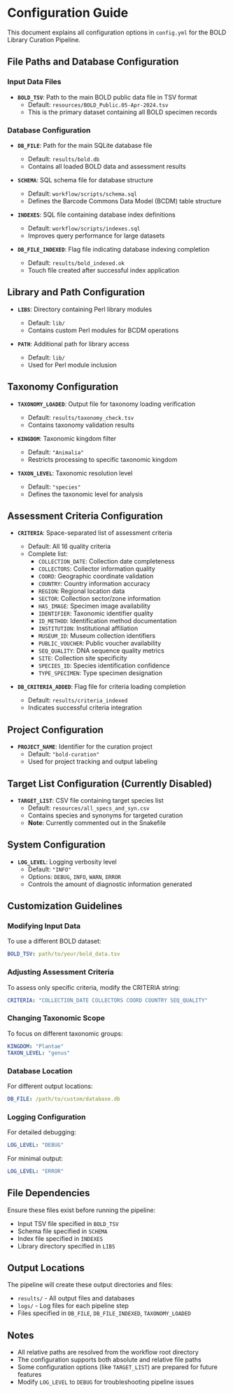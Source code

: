 # Configuration Guide

This document explains all configuration options in `config.yml` for the BOLD Library Curation Pipeline.

## File Paths and Database Configuration

### Input Data Files
- **`BOLD_TSV`**: Path to the main BOLD public data file in TSV format
  - Default: `resources/BOLD_Public.05-Apr-2024.tsv`
  - This is the primary dataset containing all BOLD specimen records

### Database Configuration
- **`DB_FILE`**: Path for the main SQLite database file
  - Default: `results/bold.db`
  - Contains all loaded BOLD data and assessment results

- **`SCHEMA`**: SQL schema file for database structure
  - Default: `workflow/scripts/schema.sql`
  - Defines the Barcode Commons Data Model (BCDM) table structure

- **`INDEXES`**: SQL file containing database index definitions
  - Default: `workflow/scripts/indexes.sql`
  - Improves query performance for large datasets

- **`DB_FILE_INDEXED`**: Flag file indicating database indexing completion
  - Default: `results/bold_indexed.ok`
  - Touch file created after successful index application

## Library and Path Configuration

- **`LIBS`**: Directory containing Perl library modules
  - Default: `lib/`
  - Contains custom Perl modules for BCDM operations

- **`PATH`**: Additional path for library access
  - Default: `lib/`
  - Used for Perl module inclusion

## Taxonomy Configuration

- **`TAXONOMY_LOADED`**: Output file for taxonomy loading verification
  - Default: `results/taxonomy_check.tsv`
  - Contains taxonomy validation results

- **`KINGDOM`**: Taxonomic kingdom filter
  - Default: `"Animalia"`
  - Restricts processing to specific taxonomic kingdom

- **`TAXON_LEVEL`**: Taxonomic resolution level
  - Default: `"species"`
  - Defines the taxonomic level for analysis

## Assessment Criteria Configuration

- **`CRITERIA`**: Space-separated list of assessment criteria
  - Default: All 16 quality criteria
  - Complete list:
    - `COLLECTION_DATE`: Collection date completeness
    - `COLLECTORS`: Collector information quality
    - `COORD`: Geographic coordinate validation
    - `COUNTRY`: Country information accuracy
    - `REGION`: Regional location data
    - `SECTOR`: Collection sector/zone information
    - `HAS_IMAGE`: Specimen image availability
    - `IDENTIFIER`: Taxonomic identifier quality
    - `ID_METHOD`: Identification method documentation
    - `INSTITUTION`: Institutional affiliation
    - `MUSEUM_ID`: Museum collection identifiers
    - `PUBLIC_VOUCHER`: Public voucher availability
    - `SEQ_QUALITY`: DNA sequence quality metrics
    - `SITE`: Collection site specificity
    - `SPECIES_ID`: Species identification confidence
    - `TYPE_SPECIMEN`: Type specimen designation

- **`DB_CRITERIA_ADDED`**: Flag file for criteria loading completion
  - Default: `results/criteria_indexed`
  - Indicates successful criteria integration

## Project Configuration

- **`PROJECT_NAME`**: Identifier for the curation project
  - Default: `"bold-curation"`
  - Used for project tracking and output labeling

## Target List Configuration (Currently Disabled)

- **`TARGET_LIST`**: CSV file containing target species list
  - Default: `resources/all_specs_and_syn.csv`
  - Contains species and synonyms for targeted curation
  - **Note**: Currently commented out in the Snakefile

## System Configuration

- **`LOG_LEVEL`**: Logging verbosity level
  - Default: `"INFO"`
  - Options: `DEBUG`, `INFO`, `WARN`, `ERROR`
  - Controls the amount of diagnostic information generated

## Customization Guidelines

### Modifying Input Data
To use a different BOLD dataset:
```yaml
BOLD_TSV: path/to/your/bold_data.tsv
```

### Adjusting Assessment Criteria
To assess only specific criteria, modify the CRITERIA string:
```yaml
CRITERIA: "COLLECTION_DATE COLLECTORS COORD COUNTRY SEQ_QUALITY"
```

### Changing Taxonomic Scope
To focus on different taxonomic groups:
```yaml
KINGDOM: "Plantae"
TAXON_LEVEL: "genus"
```

### Database Location
For different output locations:
```yaml
DB_FILE: /path/to/custom/database.db
```

### Logging Configuration
For detailed debugging:
```yaml
LOG_LEVEL: "DEBUG"
```

For minimal output:
```yaml
LOG_LEVEL: "ERROR"
```

## File Dependencies

Ensure these files exist before running the pipeline:
- Input TSV file specified in `BOLD_TSV`
- Schema file specified in `SCHEMA`
- Index file specified in `INDEXES`
- Library directory specified in `LIBS`

## Output Locations

The pipeline will create these output directories and files:
- `results/` - All output files and databases
- `logs/` - Log files for each pipeline step
- Files specified in `DB_FILE`, `DB_FILE_INDEXED`, `TAXONOMY_LOADED`

## Notes

- All relative paths are resolved from the workflow root directory
- The configuration supports both absolute and relative file paths
- Some configuration options (like `TARGET_LIST`) are prepared for future features
- Modify `LOG_LEVEL` to `DEBUG` for troubleshooting pipeline issues
